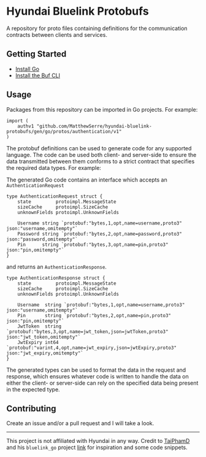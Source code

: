 # Hyundai Bluelink Protobufs

A repository for proto files containing definitions for the communication contracts between clients and services.

## Getting Started

* [Install Go](https://go.dev/doc/install)
* [Install the Buf CLI](https://buf.build/docs/installation/)

## Usage

Packages from this repository can be imported in Go projects. For example:

```
import (
    authv1 "github.com/MatthewSerre/hyundai-bluelink-protobufs/gen/go/protos/authentication/v1"
)
```

The protobuf definitions can be used to generate code for any supported language. The code can be used both client- and server-side to ensure the data transmitted between them conforms to a strict contract that specifies the required data types. For example:

The generated Go code contains an interface which accepts an `AuthenticationRequest`

```
type AuthenticationRequest struct {
	state         protoimpl.MessageState
	sizeCache     protoimpl.SizeCache
	unknownFields protoimpl.UnknownFields

	Username string `protobuf:"bytes,1,opt,name=username,proto3" json:"username,omitempty"`
	Password string `protobuf:"bytes,2,opt,name=password,proto3" json:"password,omitempty"`
	Pin      string `protobuf:"bytes,3,opt,name=pin,proto3" json:"pin,omitempty"`
}
```

and returns an `AuthenticationResponse`.

```
type AuthenticationResponse struct {
	state         protoimpl.MessageState
	sizeCache     protoimpl.SizeCache
	unknownFields protoimpl.UnknownFields

	Username  string `protobuf:"bytes,1,opt,name=username,proto3" json:"username,omitempty"`
	Pin       string `protobuf:"bytes,2,opt,name=pin,proto3" json:"pin,omitempty"`
	JwtToken  string `protobuf:"bytes,3,opt,name=jwt_token,json=jwtToken,proto3" json:"jwt_token,omitempty"`
	JwtExpiry int64  `protobuf:"varint,4,opt,name=jwt_expiry,json=jwtExpiry,proto3" json:"jwt_expiry,omitempty"`
}
```

The generated types can be used to format the data in the request and response, which ensures whatever code is written to handle the data on either the client- or server-side can rely on the specified data being present in the expected type.

## Contributing

Create an issue and/or a pull request and I will take a look.

***

This project is not affiliated with Hyundai in any way. Credit to [TaiPhamD](https://github.com/TaiPhamD) and his `bluelink_go` project [link](https://github.com/TaiPhamD/bluelink_go) for inspiration and some code snippets.
